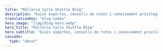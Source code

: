 ```yaml
---
title: "Mallorca Cycle Shuttle Blog"
description: "Guies expertes, consells de rutes i coneixement privilegiat per aprofitar al màxim la teva aventura ciclista a Mallorca"
translationKey: "blog-index"
hero_image: "/img/blog-hero.webp"
hero_title: "Mallorca Cycle Shuttle Blog"
hero_subtitle: "Guies expertes, consells de rutes i coneixement privilegiat per aprofitar al màxim la teva aventura ciclista a Mallorca"
cascade:
  type: "about"
---
```

